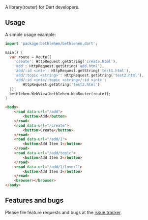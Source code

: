 A library(router) for Dart developers.
## Usage

A simple usage example:

```dart
import 'package:bethlehem/bethlehem.dart';

main() {
  var route = Route({
    'create': HttpRequest.getString('create.html'),
    'add': HttpRequest.getString('add.html'),
    'add/:id <int>': HttpRequest.getString('test1.html'),
    'add/:topic <string>': HttpRequest.getString('test2.html'),
    'add/:id <int>/:topic <string>/:id <int>':
        HttpRequest.getString('test3.html')
  });
  bethlehem.WebView(bethlehem.WebRouter(route));
}
```

```html
<body>
    <road data-url="/add">
        <button>Add</button>
    </road>
    <road data-url="/create">
        <button>Create</button>
    </road>
    <road data-url="/add/1">
        <button>Add Item 1</button>
    </road>
    <road data-url="/add/topic">
        <button>Add Item 2</button>
    </road>
    <road data-url="/add/1/love/1">
        <button>Add Item 3</button>
    </road>
    <browser></browser>
</body>
```

## Features and bugs

Please file feature requests and bugs at the [issue tracker][tracker].

[tracker]: https://github.com/arxarinze/bethlehem.git
